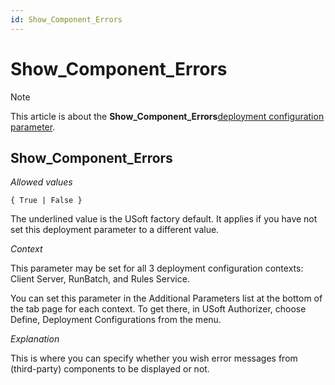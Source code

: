 ```yaml
---
id: Show_Component_Errors
---
```


# Show_Component_Errors



> [!NOTE]
> This article is about the **Show_Component_Errors**[deployment configuration parameter](/docs/Authorisation_and_access/Deployment_configurations/Deployment_configuration_parameters.md).

## **Show_Component_Errors**

*Allowed values*

```
{ True | False }
```

The underlined value is the USoft factory default. It applies if you have not set this deployment parameter to a different value.

*Context*

This parameter may be set for all 3 deployment configuration contexts: Client Server, RunBatch, and Rules Service.

You can set this parameter in the Additional Parameters list at the bottom of the tab page for each context. To get there, in USoft Authorizer, choose Define, Deployment Configurations from the menu.

*Explanation*

This is where you can specify whether you wish error messages from (third-party) components to be displayed or not.